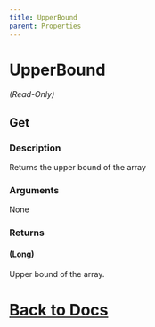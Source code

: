```yaml
---
title: UpperBound
parent: Properties
---
```


# UpperBound

*(Read-Only)*

## Get
### Description
Returns the upper bound of the array
### Arguments
None
### Returns
#### (Long) 
Upper bound of the array.

# [Back to Docs](https://senipah.github.io/VBA-Better-Array/)